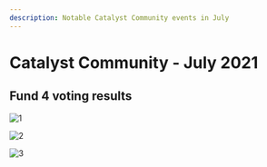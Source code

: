 ```yaml
---
description: Notable Catalyst Community events in July
---
```


# Catalyst Community - July 2021

## Fund 4 voting results

![1](https://user-images.githubusercontent.com/25156451/124302146-b0845680-db58-11eb-818b-a892c61861d2.png)

![2](https://user-images.githubusercontent.com/25156451/124302588-50da7b00-db59-11eb-8746-148659c22e20.png)

![3](https://user-images.githubusercontent.com/25156451/124302830-97c87080-db59-11eb-9f30-a1b40835a1d2.png)


